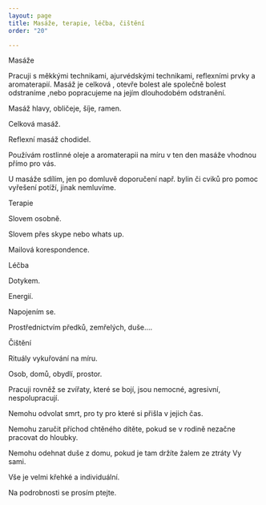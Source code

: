 ```yaml
---
layout: page
title: Masáže, terapie, léčba, čištění
order: "20"

---
```

Masáže

Pracuji s měkkými technikami, ajurvédskými technikami, reflexními prvky a aromaterapií. Masáž je celková , otevře bolest ale společně bolest odstraníme ,nebo popracujeme na jejím dlouhodobém odstranění.

Masáž hlavy, obličeje, šíje, ramen.

Celková masáž.

Reflexní masáž chodidel.

Používám rostlinné oleje a aromaterapii na míru v ten den masáže vhodnou přímo pro vás.

U masáže sdílím, jen po domluvě doporučení např. bylin či cviků pro pomoc vyřešení potíží, jinak nemluvíme.

Terapie

Slovem osobně.

Slovem přes skype nebo whats up.

Mailová korespondence.

Léčba

Dotykem.

Energií.

Napojením se.

Prostřednictvím předků, zemřelých, duše....

Čištění

Rituály vykuřování na míru.

Osob, domů, obydlí, prostor.

Pracuji rovněž se zvířaty, které se bojí, jsou nemocné, agresivní, nespolupracují.

Nemohu odvolat smrt, pro ty pro které si přišla v jejich čas.

Nemohu zaručit příchod chtěného dítěte, pokud se v rodině nezačne pracovat do hloubky.

Nemohu odehnat duše z domu, pokud je tam držíte žalem ze ztráty Vy sami.

Vše je velmi křehké a individuální. 

Na podrobnosti se prosím ptejte.